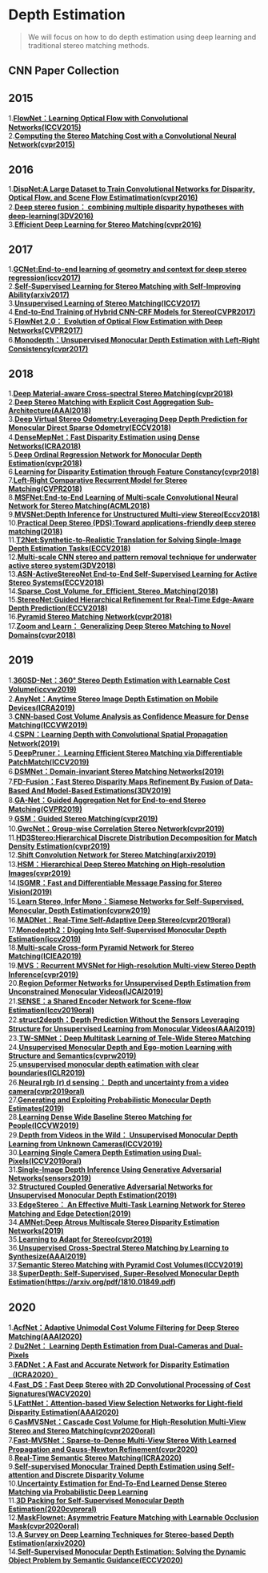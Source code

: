 # Depth Estimation
> We will focus on how to do depth estimation using deep learning and traditional stereo matching methods. 

## CNN Paper Collection
## 2015
1.**[FlowNet：Learning Optical Flow with Convolutional Networks(ICCV2015)](https://lmb.informatik.uni-freiburg.de/Publications/2015/DFIB15/)**  
2.**[Computing the Stereo Matching Cost with a Convolutional Neural Network(cvpr2015)](https://www.cv-foundation.org/openaccess/content_cvpr_2015/papers/Zbontar_Computing_the_Stereo_2015_CVPR_paper.pdf)**  
## 2016  
1.**[DispNet:A Large Dataset to Train Convolutional Networks for Disparity, Optical Flow, and Scene Flow Estimatimation(cvpr2016)](https://lmb.informatik.uni-freiburg.de/Publications/2016/MIFDB16/)**  
2.**[Deep stereo fusion： combining multiple disparity hypotheses with deep-learning(3DV2016)](https://ieeexplore.ieee.org/document/7785086)**  
3.**[Efficient Deep Learning for Stereo Matching(cvpr2016)](https://ieeexplore.ieee.org/document/8301999)**  
## 2017  
1.**[GCNet:End-to-end learning of geometry and context for deep stereo regression(iccv2017)](http://openaccess.thecvf.com/content_ICCV_2017/papers/Kendall_End-To-End_Learning_of_ICCV_2017_paper.pdf)**  
2.**[Self-Supervised Learning for Stereo Matching with Self-Improving Ability(arxiv2017)](https://arxiv.org/pdf/1709.00930.pdf)**  
3.**[Unsupervised Learning of Stereo Matching(ICCV2017)](https://www.onacademic.com/detail/journal_1000040214400310_cbf8.html)**  
4.**[End-to-End Training of Hybrid CNN-CRF Models for Stereo(CVPR2017)](https://www.researchgate.net/publication/311222499_End-to-End_Training_of_Hybrid_CNN-CRF_Models_for_Stereo)**  
5.**[FlowNet 2.0： Evolution of Optical Flow Estimation with Deep Networks(CVPR2017)](http://openaccess.thecvf.com/content_cvpr_2017/papers/Ilg_FlowNet_2.0_Evolution_CVPR_2017_paper.pdf)**  
6.**[Monodepth：Unsupervised Monocular Depth Estimation with Left-Right Consistency(cvpr2017)](https://github.com/mrharicot/monodepth)**  
## 2018  
1.**[Deep Material-aware Cross-spectral Stereo Matching(cvpr2018)](https://www.ri.cmu.edu/wp-content/uploads/2019/03/Zhi_Deep_Material-Aware_Cross-Spectral_CVPR_2018_paper.pdf)**  
2.**[Deep Stereo Matching with Explicit Cost Aggregation Sub-Architecture(AAAI2018)](https://arxiv.org/pdf/1801.04065.pdf)**  
3.**[Deep Virtual Stereo Odometry:Leveraging Deep Depth Prediction for Monocular Direct Sparse Odometry(ECCV2018)](http://openaccess.thecvf.com/content_ECCV_2018/papers/Nan_Yang_Deep_Virtual_Stereo_ECCV_2018_paper.pdf)**  
4.**[DenseMepNet：Fast Disparity Estimation using Dense Networks(ICRA2018)](https://ieeexplore.ieee.org/document/8463172/)**  
5.**[Deep Ordinal Regression Network for Monocular Depth Estimation(cvpr2018)](http://hal.cirad.fr/PARISTECH/hal-01741163)**  
6.**[Learning for Disparity Estimation through Feature Constancy(cvpr2018)](https://arxiv.org/pdf/1712.01039v2.pdf)**  
7.**[Left-Right Comparative Recurrent Model for Stereo Matching(CVPR2018)](https://arxiv.org/pdf/1804.00796.pdf)**  
8.**[MSFNet:End-to-End Learning of Multi-scale Convolutional Neural Network for Stereo Matching(ACML2018)](https://arxiv.org/abs/1906.10399v1)**  
9.**[MVSNet:Depth Inference for Unstructured Multi-view Stereo(Eccv2018)](https://eccv2018.org/openaccess/content_ECCV_2018/papers/Yao_Yao_MVSNet_Depth_Inference_ECCV_2018_paper.pdf)**  
10.**[Practical Deep Stereo (PDS):Toward applications-friendly deep stereo matching(2018)](https://papers.nips.cc/paper/7828-practical-deep-stereo-pds-toward-applications-friendly-deep-stereo-matching.pdf)**  
11.**[T2Net:Synthetic-to-Realistic Translation for Solving Single-Image Depth Estimation Tasks(ECCV2018)](https://eccv2018.org/openaccess/content_ECCV_2018/papers/Chuanxia_Zheng_T2Net_Synthetic-to-Realistic_Translation_ECCV_2018_paper.pdf)**  
12.**[Multi-scale CNN stereo and pattern removal technique for underwater active stereo system(3DV2018)](https://kyushu-u.pure.elsevier.com/ja/publications/multi-scale-cnn-stereo-and-pattern-removal-technique-for-underwat)**  
13.**[ASN-ActiveStereoNet End-to-End Self-Supervised Learning for Active Stereo Systems(ECCV2018)](http://asn.cs.princeton.edu/)**  
14.**[Sparse_Cost_Volume_for_Efficient_Stereo_Matching(2018)](https://www.researchgate.net/publication/329134120_Sparse_Cost_Volume_for_Efficient_Stereo_Matching)**  
15.**[StereoNet:Guided Hierarchical Refinement for Real-Time Edge-Aware Depth Prediction(ECCV2018)](https://www.researchgate.net/publication/326495585_StereoNet_Guided_Hierarchical_Refinement_for_Real-Time_Edge-Aware_Depth_Prediction)**  
16.**[Pyramid Stereo Matching Network(cvpr2018)](http://openaccess.thecvf.com/content_cvpr_2018/papers/Chang_Pyramid_Stereo_Matching_CVPR_2018_paper.pdf)**  
17.**[Zoom and Learn： Generalizing Deep Stereo Matching to Novel Domains(cvpr2018)](http://openaccess.thecvf.com/content_cvpr_2018/papers/Pang_Zoom_and_Learn_CVPR_2018_paper.pdf)**
## 2019  
1.**[360SD-Net：360° Stereo Depth Estimation with Learnable Cost Volume(iccvw2019)](https://arxiv.org/abs/1911.04460?context=cs)**  
2.**[AnyNet：Anytime Stereo Image Depth Estimation on Mobile Devices(ICRA2019)](https://mileyan.github.io/AnyNet/)**  
3.**[CNN-based Cost Volume Analysis as Confidence Measure for Dense Matching(ICCVW2019)](http://openaccess.thecvf.com/content_ICCVW_2019/papers/3DRW/Mehltretter_CNN-Based_Cost_Volume_Analysis_as_Confidence_Measure_for_Dense_Matching_ICCVW_2019_paper.pdf)**  
4.**[CSPN：Learning Depth with Convolutional Spatial Propagation Network(2019)](https://arxiv.org/pdf/1810.02695.pdf)**  
5.**[DeepPruner： Learning Efficient Stereo Matching via Differentiable PatchMatch(ICCV2019)](http://openaccess.thecvf.com/content_ICCV_2019/papers/Duggal_DeepPruner_Learning_Efficient_Stereo_Matching_via_Differentiable_PatchMatch_ICCV_2019_paper.pdf)**  
6.**[DSMNet：Domain-invariant Stereo Matching Networks(2019)](https://github.com/feihuzhang/DSMNet)**  
7.**[FD-Fusion：Fast Stereo Disparity Maps Refinement By Fusion of Data-Based And Model-Based Estimations(3DV2019)](https://ieeexplore.ieee.org/document/8886031)**  
8.**[GA-Net：Guided Aggregation Net for End-to-end Stereo Matching(CVPR2019)](http://openaccess.thecvf.com/content_CVPR_2019/papers/Zhang_GA-Net_Guided_Aggregation_Net_for_End-To-End_Stereo_Matching_CVPR_2019_paper.pdf)**  
9.**[GSM：Guided Stereo Matching(cvpr2019)](http://openaccess.thecvf.com/content_CVPR_2019/papers/Poggi_Guided_Stereo_Matching_CVPR_2019_paper.pdf)**  
10.**[GwcNet：Group-wise Correlation Stereo Network(cvpr2019)](https://github.com/xy-guo/GwcNet)**  
11.**[HD3Stereo:Hierarchical Discrete Distribution Decomposition for Match Density Estimation(cvpr2019)](http://openaccess.thecvf.com/content_CVPR_2019/papers/Yin_Hierarchical_Discrete_Distribution_Decomposition_for_Match_Density_Estimation_CVPR_2019_paper.pdf)**  
12.**[Shift Convolution Network for Stereo Matching(arxiv2019)](https://arxiv.org/ftp/arxiv/papers/1911/1911.08896.pdf)**  
13.**[HSM：Hierarchical Deep Stereo Matching on High-resolution Images(cvpr2019)](http://openaccess.thecvf.com/content_CVPR_2019/papers/Yang_Hierarchical_Deep_Stereo_Matching_on_High-Resolution_Images_CVPR_2019_paper.pdf)**  
14.**[ISGMR：Fast and Differentiable Message Passing for Stereo Vision(2019)](https://www.groundai.com/project/fast-and-differentiable-message-passing-for-stereo-vision/)**  
15.**[Learn Stereo, Infer Mono：Siamese Networks for Self-Supervised, Monocular, Depth Estimation(cvprw2019)](http://openaccess.thecvf.com/content_CVPRW_2019/papers/PCV/Goldman_Learn_Stereo_Infer_Mono_Siamese_Networks_for_Self-Supervised_Monocular_Depth_CVPRW_2019_paper.pdf)**  
16.**[MADNet：Real-Time Self-Adaptive Deep Stereo(cvpr2019oral)](http://vision.disi.unibo.it/~ftosi/papers/Real_time_self_adaptive_deep_stereo.pdf)**  
17.**[Monodepth2：Digging Into Self-Supervised Monocular Depth Estimation(iccv2019)](http://openaccess.thecvf.com/content_ICCV_2019/papers/Godard_Digging_Into_Self-Supervised_Monocular_Depth_Estimation_ICCV_2019_paper.pdf)**  
18.**[Multi-scale Cross-form Pyramid Network for Stereo Matching(ICIEA2019)](https://arxiv.org/pdf/1904.11309.pdf)**  
19.**[MVS：Recurrent MVSNet for High-resolution Multi-view Stereo Depth Inference(cvpr2019)](http://openaccess.thecvf.com/content_CVPR_2019/papers/Yao_Recurrent_MVSNet_for_High-Resolution_Multi-View_Stereo_Depth_Inference_CVPR_2019_paper.pdf)**  
20.**[Region Deformer Networks for Unsupervised Depth Estimation from Unconstrained Monocular Videos(IJCAI2019)](https://research.monash.edu/en/publications/region-deformer-networks-for-unsupervised-depth-estimation-from-u)**  
21.**[SENSE：a Shared Encoder Network for Scene-flow Estimation(Iccv2019oral)](https://people.cs.umass.edu/~hzjiang/files/SENSE.pdf)**  
22.**[struct2depth：Depth Prediction Without the Sensors Leveraging Structure for Unsupervised Learning from Monocular Videos(AAAI2019)](https://paperswithcode.com/paper/depth-prediction-without-the-sensors)**  
23.**[TW-SMNet：Deep Multitask Learning of Tele-Wide Stereo Matching](https://arxiv.org/abs/1906.04463)**  
24.**[Unsupervised Monocular Depth and Ego-motion Learning with Structure and Semantics(cvprw2019)](http://openaccess.thecvf.com/content_CVPRW_2019/papers/VOCVALC/Casser_Unsupervised_Monocular_Depth_and_Ego-Motion_Learning_With_Structure_and_Semantics_CVPRW_2019_paper.pdf)**  
25.**[unsupervised monocular depth eatimation with clear boundaries(ICLR2019)](https://openreview.net/pdf?id=H1fs4oRqKm)**  
26.**[Neural rgb (r) d sensing： Depth and uncertainty from a video camera(cvpr2019oral)](https://research.nvidia.com/publication/2019-06_Neural-RGBD)**  
27.**[Generating and Exploiting Probabilistic Monocular Depth Estimates(2019)](https://arxiv.org/pdf/1906.05739.pdf)**  
28.**[Learning Dense Wide Baseline Stereo Matching for People(ICCVW2019)](https://akcalakcal.github.io/Learning-Dense-Wide-Baseline-Stereo-Matching-for-People/)**  
29.**[Depth from Videos in the Wild： Unsupervised Monocular Depth Learning from Unknown Cameras(ICCV2019)](http://openaccess.thecvf.com/content_ICCV_2019/papers/Gordon_Depth_From_Videos_in_the_Wild_Unsupervised_Monocular_Depth_Learning_ICCV_2019_paper.pdf)**  
30.**[Learning Single Camera Depth Estimation using Dual-Pixels(ICCV2019oral)](http://openaccess.thecvf.com/content_ICCV_2019/papers/Garg_Learning_Single_Camera_Depth_Estimation_Using_Dual-Pixels_ICCV_2019_paper.pdf)**  
31.**[Single-Image Depth Inference Using Generative Adversarial Networks(sensors2019)](https://www.mdpi.com/1424-8220/19/7/1708)**  
32.**[Structured Coupled Generative Adversarial Networks for Unsupervised Monocular Depth Estimation(2019)](https://deepai.org/publication/structured-coupled-generative-adversarial-networks-for-unsupervised-monocular-depth-estimation)**  
33.**[EdgeStereo： An Effective Multi-Task Learning Network for Stereo Matching and Edge Detection(2019)](https://www.researchgate.net/publication/338866309_EdgeStereo_An_Effective_Multi-task_Learning_Network_for_Stereo_Matching_and_Edge_Detection)**  
34.**[AMNet:Deep Atrous Multiscale Stereo Disparity Estimation Networks(2019)](https://arxiv.org/pdf/1904.09099.pdf)**  
35.**[Learning to Adapt for Stereo(cvpr2019)](http://openaccess.thecvf.com/content_CVPR_2019/papers/Tonioni_Learning_to_Adapt_for_Stereo_CVPR_2019_paper.pdf)**  
36.**[Unsupervised Cross-Spectral Stereo Matching by Learning to Synthesize(AAAI2019)](https://www.researchgate.net/publication/335266094_Unsupervised_Cross-Spectral_Stereo_Matching_by_Learning_to_Synthesize)**  
37.**[Semantic Stereo Matching with Pyramid Cost Volumes(ICCV2019)](http://openaccess.thecvf.com/content_ICCV_2019/papers/Wu_Semantic_Stereo_Matching_With_Pyramid_Cost_Volumes_ICCV_2019_paper.pdf)**  
38.**[SuperDepth: Self-Supervised, Super-Resolved Monocular Depth Estimation](ICRA2019)(https://arxiv.org/pdf/1810.01849.pdf)**
## 2020  
1.**[AcfNet：Adaptive Unimodal Cost Volume Filtering for Deep Stereo Matching(AAAI2020)](https://arxiv.org/pdf/1909.03751.pdf)**  
2.**[Du2Net： Learning Depth Estimation from Dual-Cameras and Dual-Pixels](https://deepai.org/publication/du-2net-learning-depth-estimation-from-dual-cameras-and-dual-pixels)**  
3.**[FADNet：A Fast and Accurate Network for Disparity Estimation（ICRA2020）](https://arxiv.org/abs/2003.10758)**  
4.**[Fast_DS：Fast Deep Stereo with 2D Convolutional Processing of Cost Signatures(WACV2020)](https://arxiv.org/abs/1903.04939)**  
5.**[LFattNet：Attention-based View Selection Networks for Light-field Disparity Estimation(AAAI2020)](https://paperswithcode.com/paper/attention-based-view-selection-networks-for)**  
6.**[CasMVSNet：Cascade Cost Volume for High-Resolution Multi-View Stereo and Stereo Matching(cvpr2020oral)](https://github.com/alibaba/cascade-stereo)**  
7.**[Fast-MVSNet：Sparse-to-Dense Multi-View Stereo With Learned Propagation and Gauss-Newton Refinement(cvpr2020)](https://deepai.org/publication/fast-mvsnet-sparse-to-dense-multi-view-stereo-with-learned-propagation-and-gauss-newton-refinement)**  
8.**[Real-Time Semantic Stereo Matching(ICRA2020)](http://vision.deis.unibo.it/~smatt/Papers/ICRA2020/ICRA_2020.pdf)**  
9.**[Self-supervised Monocular Trained Depth Estimation using Self-attention and Discrete Disparity Volume](https://www.researchgate.net/publication/340332143_Self-supervised_Monocular_Trained_Depth_Estimation_using_Self-attention_and_Discrete_Disparity_Volume)**  
10.**[Uncertainty Estimation for End-To-End Learned Dense Stereo Matching via Probabilistic Deep Learning](https://www.researchgate.net/publication/339164419_Uncertainty_Estimation_for_End-To-End_Learned_Dense_Stereo_Matching_via_Probabilistic_Deep_Learning)**  
11.**[3D Packing for Self-Supervised Monocular Depth Estimation(2020cvproral)](https://128.84.21.199/abs/1905.02693v4)**  
12.**[MaskFlownet: Asymmetric Feature Matching with Learnable Occlusion Mask(cvpr2020oral)](https://arxiv.org/pdf/2003.10955.pdf)**  
13.**[A Survey on Deep Learning Techniques for Stereo-based Depth Estimation(arxiv2020)](https://arxiv.org/pdf/2006.02535.pdf)**  
14.**[Self-Supervised Monocular Depth Estimation:  Solving the Dynamic Object Problem by Semantic Guidance(ECCV2020)](https://www.researchgate.net/publication/342944640_Self-Supervised_Monocular_Depth_Estimation_Solving_the_Dynamic_Object_Problem_by_Semantic_Guidance)**
